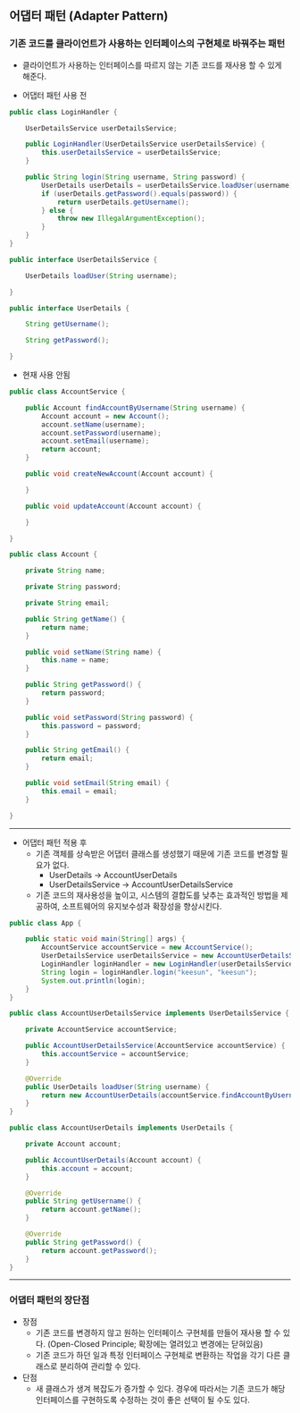 ## 어댑터 패턴 (Adapter Pattern)
### 기존 코드를 클라이언트가 사용하는 인터페이스의 구현체로 바꿔주는 패턴
- 클라이언트가 사용하는 인터페이스를 따르지 않는 기존 코드를 재사용 할 수 있게 해준다.
  
- 어댑터 패턴 사용 전
  
```java
public class LoginHandler {

    UserDetailsService userDetailsService;

    public LoginHandler(UserDetailsService userDetailsService) {
        this.userDetailsService = userDetailsService;
    }

    public String login(String username, String password) {
        UserDetails userDetails = userDetailsService.loadUser(username);
        if (userDetails.getPassword().equals(password)) {
            return userDetails.getUsername();
        } else {
            throw new IllegalArgumentException();
        }
    }
}
```
  
```java
public interface UserDetailsService {

    UserDetails loadUser(String username);

}
```
  
```java
public interface UserDetails {

    String getUsername();

    String getPassword();

}
```

- 현재 사용 안됨  
  
```java
public class AccountService {

    public Account findAccountByUsername(String username) {
        Account account = new Account();
        account.setName(username);
        account.setPassword(username);
        account.setEmail(username);
        return account;
    }

    public void createNewAccount(Account account) {

    }

    public void updateAccount(Account account) {

    }

}
```
  
```java
public class Account {

    private String name;

    private String password;

    private String email;

    public String getName() {
        return name;
    }

    public void setName(String name) {
        this.name = name;
    }

    public String getPassword() {
        return password;
    }

    public void setPassword(String password) {
        this.password = password;
    }

    public String getEmail() {
        return email;
    }

    public void setEmail(String email) {
        this.email = email;
    }

}
```

---

- 어댑터 패턴 적용 후
  - 기존 객체를 상속받은 어댑터 클래스를 생성했기 때문에 기존 코드를 변경할 필요가 없다.
    - UserDetails -> AccountUserDetails
    - UserDetailsService -> AccountUserDetailsService
  - 기존 코드의 재사용성을 높이고, 시스템의 결합도를 낮추는 효과적인 방법을 제공하여, 소프트웨어의 유지보수성과 확장성을 향상시킨다.
  
```java
public class App {

    public static void main(String[] args) {
        AccountService accountService = new AccountService();
        UserDetailsService userDetailsService = new AccountUserDetailsService(accountService);
        LoginHandler loginHandler = new LoginHandler(userDetailsService);
        String login = loginHandler.login("keesun", "keesun");
        System.out.println(login);
    }
}
```
  
```java
public class AccountUserDetailsService implements UserDetailsService {

    private AccountService accountService;

    public AccountUserDetailsService(AccountService accountService) {
        this.accountService = accountService;
    }

    @Override
    public UserDetails loadUser(String username) {
        return new AccountUserDetails(accountService.findAccountByUsername(username));
    }
}
```
  
```java
public class AccountUserDetails implements UserDetails {

    private Account account;

    public AccountUserDetails(Account account) {
        this.account = account;
    }

    @Override
    public String getUsername() {
        return account.getName();
    }

    @Override
    public String getPassword() {
        return account.getPassword();
    }
}
```

---

### 어댑터 패턴의 장단점

- 장점
  - 기존 코드를 변경하지 않고 원하는 인터페이스 구현체를 만들어 재사용 할 수 있다. (Open-Closed Principle; 확장에는 열려있고 변경에는 닫혀있음)
  - 기존 코드가 하던 일과 특정 인터페이스 구현체로 변환하는 작업을 각기 다른 클래스로 분리하여 관리할 수 있다.
- 단점
  - 새 클래스가 생겨 복잡도가 증가할 수 있다. 경우에 따라서는 기존 코드가 해당 인터페이스를 구현하도록 수정하는 것이 좋은 선택이 될 수도 있다.
